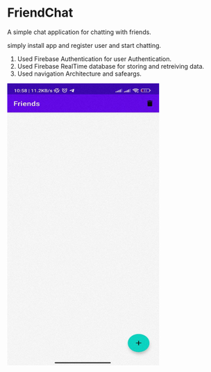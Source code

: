 # FriendChat

  A simple chat application for chatting with friends.
  
  
  simply install app and register user and start chatting.

 1) Used Firebase Authentication for user Authentication.
 2) Used Firebase RealTime database for storing and retreiving data.
 3) Used navigation Architecture and safeargs.
 
 <img src="https://github.com/STARCP/FriendShipTracker/blob/main/images/empty.jpg" width="350" height="650"> 
 
